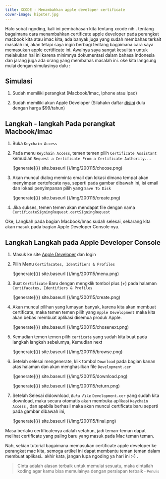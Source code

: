 ```yaml
---
title: XCODE - Menambahkan apple developer certificate
cover-image: hipster.jpg
---
```


Halo sobat ngoding, kali ini pembahasan kita tentang xcode nih.. tentang bagaimana cara menambahkan certificate apple developer pada perangkat macbook kita atau imac kita, ada banyak juga yang sudah membahas terkait masalah ini, akan tetapi saya ingin berbagi tentang bagaimana cara saya memasukan apple certificate ini. Awalnya saya sangat kesulitan untuk melakukan hal ini karena minimnya dokumentasi dalam bahasa indonesia dan jarang juga ada orang yang membahas masalah ini. oke kita langsung mulai dengan simulasinya dulu : 


## Simulasi ##

1. Sudah memiliki perangkat (Macbook/Imac, Iphone atau Ipad)

2. Sudah memiliki akun Apple Developer (Silahakn daftar [disini](https://developer.apple.com/) dulu dengan harga $99/tahun)


## Langkah - langkah Pada perangkat Macbook/Imac ##

1. Buka `Keychain Access` 
   
2. Pada menu `Keychain Access`, temen temen pilih `Certificate Assistant` kemudian `Request a Certificate From a Certificate Authority...`
   
   ![generate]({{ site.baseurl }}/img/200115/choose.png)

3. Akan muncul dialog meminta email dan lokasi dimana tempat akan menyimpan certofocate nya, seperti pada gambar dibawah ini, isi email dan lokasi penyimpanan pilih yang `Save To Disk`
   
    ![generate]({{ site.baseurl }}/img/200115/create.png)

4. Jika sukses, temen temen akan mendapat file dengan nama `CertificateSigningRequest.certSigningRequest`

Oke, Langkah pada bagian Macbook/Imac sudah selesai, sekarang kita akan masuk pada bagian Apple Developer Console nya.

## Langkah Langkah pada Apple Developer Console ##

1. Masuk ke site [Apple Developer](https://developer.apple.com/) dan login

2. Pilih Menu `Certifacates, Identifiers & Profiles` 
   
   ![generate]({{ site.baseurl }}/img/200115/menu.png)

3. Buat `Certificate` Baru dengan mengklik tombol plus (+) pada halaman `Certifacates, Identifiers & Profiles`  

    ![generate]({{ site.baseurl }}/img/200115/create.png)

4. Akan muncul pilihan yang lumayan banyak, karena kita akan membuat certificate, maka temen temen pilih yang `Apple Development` maka kita akan bebas membuat aplikasi disemua produk Apple.
   
   ![generate]({{ site.baseurl }}/img/200115/chosenext.png)

5. Kemudian temen temen pilih `certicate` yang sudah kita buat pada langkah langkah sebelumya, Kemudian next
   
   ![generate]({{ site.baseurl }}/img/200115/browse.png)

6. Setelah selesai mengenerate, klik tombol `Download` pada bagian kanan atas halaman dan akan menghasilkan file `Development.cer`

    ![generate]({{ site.baseurl }}/img/200115/download.png)

    ![generate]({{ site.baseurl }}/img/200115/return.png)

7. Setelah Selesai didownload, *`Buka File`* `Development.cer` yang sudah kita download, maka secara otomatis akan membuka aplikasi `Keychain Access` , dan apabila berhasil maka akan muncul certificate baru seperti pada gambar dibawah ini,

    ![generate]({{ site.baseurl }}/img/200115/final.png)

Masa berlaku certificatenya adalah setahun, jadi teman-teman dapat melihat certificate yang paling baru yang masuk pada Mac teman teman.

Nah, sekian tutorial bagaimana memasukan certificate apple developer ke perangkat mac kita, semoga artikel ini dapat membantu teman teman dalam membuat aplikasi.. akhir kata, jangan lupa ngoding ya hari ini :-) .


>Cinta adalah alasan terbaik untuk memulai sesuatu, maka cintailah koding agar kamu bisa memulainya dengan persiapan terbaik<small> - Penulis</small>